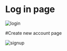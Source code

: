 # Log in page 

![login](https://user-images.githubusercontent.com/26745548/36951854-8b06e6fa-2032-11e8-9665-4ce571d33c78.PNG)

#Create new account page 

![signup](https://user-images.githubusercontent.com/26745548/36951856-8ea5cdc6-2032-11e8-8c02-fac925425ee3.PNG)

